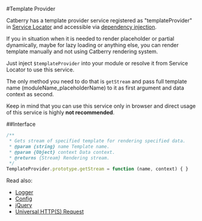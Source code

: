#Template Provider

Catberry has a template provider service registered as "templateProvider" in 
[Service Locator](../service-locator.md) and accessible via 
[dependency injection](../dependency-injection.md).

If you in situation when it is needed to render placeholder or partial 
dynamically, maybe for lazy loading or anything else, you can render template
manually and not using Catberry rendering system.

Just inject `$templateProvider` into your module or resolve it from 
Service Locator to use this service.

The only method you need to do that is `getStream` and pass full 
template name (moduleName_placeholderName) to it as first argument 
and data context as second.

Keep in mind that you can use this service only in browser and direct usage of
this service is highly **not recommended**.

##Interface
```javascript
/**
 * Gets stream of specified template for rendering specified data.
 * @param {string} name Template name.
 * @param {Object} context Data context.
 * @returns {Stream} Rendering stream.
 */
TemplateProvider.prototype.getStream = function (name, context) { }
```

Read also:

* [Logger](logger.md)
* [Config](config.md)
* [jQuery](jquery.md)
* [Universal HTTP(S) Request](universal-http-request.md)
